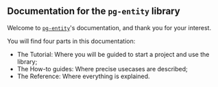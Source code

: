 ## Documentation for the `pg-entity` library

Welcome to [`pg-entity`][pg-entity]'s documentation, and thank you for your interest.

You will find four parts in this documentation:

- The Tutorial: Where you will be guided to start a project and use the library;
- The How-to guides: Where precise usecases are described;
- The Reference: Where everything is explained.

[pg-entity]: https://github.com/tchoutri/pg-entity
